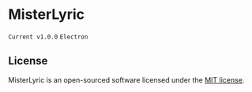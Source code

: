 # MisterLyric

`Current v1.0.0` `Electron`

## License

MisterLyric is an open-sourced software licensed under the [MIT license](https://opensource.org/licenses/MIT).
